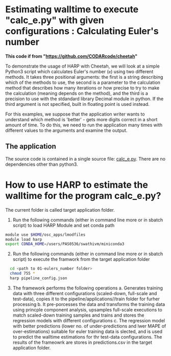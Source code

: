 # Estimating walltime to execute "calc_e.py" with given configurations : Calculating Euler's number

**This code if from "https://github.com/CODARcode/cheetah"**

To demonstrate the usage of HARP with Cheetah, we will look at a simple Python3
script which calculates Euler's number (`e`) using two different methods.
It takes three positional arguments: the first is a string describing which
of the methods to use, the second is a parameter to the calculation method
that describes how many iterations or how precise to try to make the
calculation (meaning depends on the method), and the third is a precision
to use with the stdandard library Decimal module in python. If the third
argument is not specified, built in floating point is used instead.

For this examples, we suppose that the application writer wants to understand
which method is 'better' - gets more digits correct in a short amount of time.
To do this, we need to run the application many times with different values
to the arguments and examine the output.

## The application

The source code is contained in a single source file: [calc\_e.py](calc_e.py).
There are no dependencies other than python3.

# How to use HARP to estimate the walltime for the program calc_e.py?
The current folder is called target application folder. 

1. Run the following commands (either in command line more or in sbatch script) to load HARP Module and set conda path
```bash
module use $HOME/osc_apps/lmodfiles
module load harp 
export CONDA_HOME=/users/PAS0536/swathivm/miniconda3
```
2. Run the following commands (either in command line more or in sbatch script) to execute the framwork from the target application folder
```bash
  cd <path to 01-eulers_number folder>
  chmod 755 *
  harp pipeline_config.json
```
3. The framework performs the following operations
a. Generates training data with three different configurations (scaled-down, full-scale and test-data), copies it to the pipeline/applications/<application-name>/train folder for furher processing
b. It pre-porcesses the data and transforms the training data using princple component analysis, upsamples full-scale executions to match scaled-down training samples and trains and stores the regression models with different configurations
c. The regression model with better predictions (lower no. of under-predictions and lwer MAPE of over-estimations) suitable for euler training data is slected, and is used to predict the walltime estimations for thr test-data configurations.
The results of the frameowrk are stores in predictions.csv in the target application folder.

